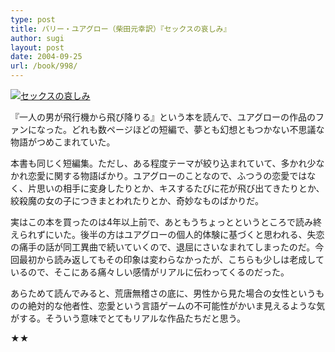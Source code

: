```yaml
---
type: post
title: バリー・ユアグロー（柴田元幸訳）『セックスの哀しみ』
author: sugi
layout: post
date: 2004-09-25
url: /book/998/
---
```

<a href="http://www.amazon.co.jp/exec/obidos/ASIN/4560046859/chezsugi-22/ref=nosim/" onclick="_gaq.push(['_trackEvent', 'outbound-article', 'http://www.amazon.co.jp/exec/obidos/ASIN/4560046859/chezsugi-22/ref=nosim/', '']);" name="amazletlink" target="_blank"><img src="http://i1.wp.com/ec2.images-amazon.com/images/I/519TMQ3Y7EL.SL160.jpg?w=660" alt="セックスの哀しみ" class="alignleft" data-recalc-dims="1" /></a>

『一人の男が飛行機から飛び降りる』という本を読んで、ユアグローの作品のファンになった。どれも数ページほどの短編で、夢とも幻想ともつかない不思議な物語がつめこまれていた。

本書も同じく短編集。ただし、ある程度テーマが絞り込まれていて、多かれ少なかれ恋愛に関する物語ばかり。ユアグローのことなので、ふつうの恋愛ではなく、片思いの相手に変身したりとか、キスするたびに花が飛び出てきたりとか、絞殺魔の女の子につきまとわれたりとか、奇妙なものばかりだ。

実はこの本を買ったのは4年以上前で、あともうちょっとというところで読み終えられずにいた。後半の方はユアグローの個人的体験に基づくと思われる、失恋の痛手の話が同工異曲で続いていくので、退屈にさいなまれてしまったのだ。今回最初から読み返してもその印象は変わらなかったが、こちらも少しは老成しているので、そこにある痛々しい感情がリアルに伝わってくるのだった。

あらためて読んでみると、荒唐無稽さの底に、男性から見た場合の女性というものの絶対的な他者性、恋愛という言語ゲームの不可能性がかいま見えるような気がする。そういう意味でとてもリアルな作品たちだと思う。

★★

